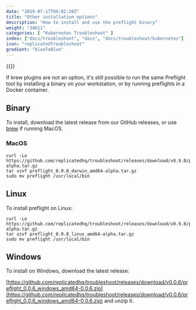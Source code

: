 ```yaml
---
date: "2019-07-17T04:02:20Z"
title: "Other installation options"
description: "How to install and use the preflight binary"
weight: "34011"
categories: [ "Kubernetes Troubleshoot" ]
index: ["docs/troubleshoot", "docs", "docs/troubleshoot/kubernetes"]
icon: "replicatedTroubleshoot"
gradient: "blueToBlue"
---
```


{{<legacynotice>}}

If krew plugins are not an option, it's still possible to run the same Preflight tool by installing a binary on your workstation, or by running preflights in a Docker container.

## Binary
To install, download the latest release from our GitHub releases, or use [brew](https://brew.sh) if running MacOS.

### MacOS

```shell
curl -Lo https://github.com/replicatedhq/troubleshoot/releases/download/v0.9.0/preflight_0.9.0_darwin_amd64-alpha.tar.gz
tar xzvf preflight_0.9.0_darwin_amd64-alpha.tar.gz
sudo mv preflight /usr/local/bin
```

## Linux

To install preflight on Linux:

```shell
curl -Lo https://github.com/replicatedhq/troubleshoot/releases/download/v0.9.0/preflight_0.19.0_linux_amd64-alpha.tar.gz
tar xzvf preflight_0.9.0_linux_amd64-alpha.tar.gz
sudo mv preflight /usr/local/bin
```

## Windows

To install on Windows, download the latest release:

[https://github.com/replicatedhq/troubleshoot/releases/download/v0.0.6/preflight_0.0.6_windows_amd64-0.0.6.zip](https://github.com/replicatedhq/troubleshoot/releases/download/v0.0.6/preflight_0.0.6_windows_amd64-0.0.6.zip) and unzip it.



